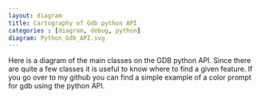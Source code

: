 ```yaml
---
layout: diagram
title: Cartography of Gdb python API
categories : [diagram, debug, python]
diagram: Python_Gdb_API.svg
---
```


Here is a diagram of the main classes on the GDB python API. Since there are quite a few classes it
is useful to know where to find a given feature. If you go over to my github you can find a simple
example of a color prompt for gdb using the python API.


